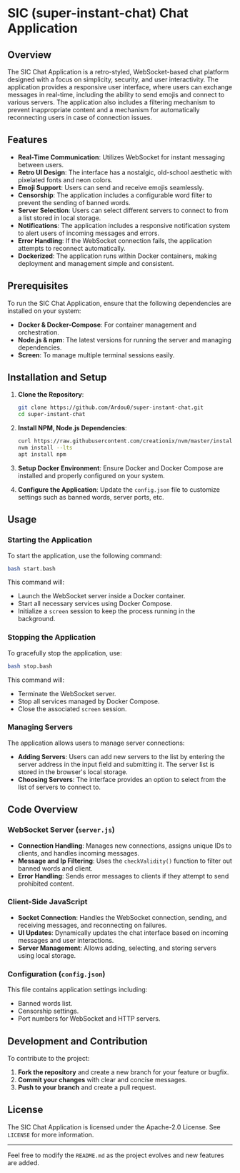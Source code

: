# SIC (super-instant-chat) Chat Application

## Overview

The SIC Chat Application is a retro-styled, WebSocket-based chat platform designed with a focus on simplicity, security, and user interactivity. The application provides a responsive user interface, where users can exchange messages in real-time, including the ability to send emojis and connect to various servers. The application also includes a filtering mechanism to prevent inappropriate content and a mechanism for automatically reconnecting users in case of connection issues.

## Features

- **Real-Time Communication**: Utilizes WebSocket for instant messaging between users.
- **Retro UI Design**: The interface has a nostalgic, old-school aesthetic with pixelated fonts and neon colors.
- **Emoji Support**: Users can send and receive emojis seamlessly.
- **Censorship**: The application includes a configurable word filter to prevent the sending of banned words.
- **Server Selection**: Users can select different servers to connect to from a list stored in local storage.
- **Notifications**: The application includes a responsive notification system to alert users of incoming messages and errors.
- **Error Handling**: If the WebSocket connection fails, the application attempts to reconnect automatically.
- **Dockerized**: The application runs within Docker containers, making deployment and management simple and consistent.

## Prerequisites

To run the SIC Chat Application, ensure that the following dependencies are installed on your system:

- **Docker & Docker-Compose**: For container management and orchestration.
- **Node.js & npm**: The latest versions for running the server and managing dependencies.
- **Screen**: To manage multiple terminal sessions easily.

## Installation and Setup

1. **Clone the Repository**:
   ```bash
   git clone https://github.com/Ardou0/super-instant-chat.git
   cd super-instant-chat
   ```

2. **Install NPM, Node.js Dependencies**:
   ```bash
   curl https://raw.githubusercontent.com/creationix/nvm/master/install.sh | bash
   nvm install --lts
   apt install npm
   ```

3. **Setup Docker Environment**:
   Ensure Docker and Docker Compose are installed and properly configured on your system.

4. **Configure the Application**:
   Update the `config.json` file to customize settings such as banned words, server ports, etc.

## Usage

### Starting the Application

To start the application, use the following command:

```bash
bash start.bash
```

This command will:

- Launch the WebSocket server inside a Docker container.
- Start all necessary services using Docker Compose.
- Initialize a `screen` session to keep the process running in the background.

### Stopping the Application

To gracefully stop the application, use:

```bash
bash stop.bash
```

This command will:

- Terminate the WebSocket server.
- Stop all services managed by Docker Compose.
- Close the associated `screen` session.

### Managing Servers

The application allows users to manage server connections:

- **Adding Servers**: Users can add new servers to the list by entering the server address in the input field and submitting it. The server list is stored in the browser's local storage.
- **Choosing Servers**: The interface provides an option to select from the list of servers to connect to.

## Code Overview

### WebSocket Server (`server.js`)

- **Connection Handling**: Manages new connections, assigns unique IDs to clients, and handles incoming messages.
- **Message and Ip Filtering**: Uses the `checkValidity()` function to filter out banned words and client.
- **Error Handling**: Sends error messages to clients if they attempt to send prohibited content.

### Client-Side JavaScript

- **Socket Connection**: Handles the WebSocket connection, sending, and receiving messages, and reconnecting on failures.
- **UI Updates**: Dynamically updates the chat interface based on incoming messages and user interactions.
- **Server Management**: Allows adding, selecting, and storing servers using local storage.

### Configuration (`config.json`)

This file contains application settings including:

- Banned words list.
- Censorship settings.
- Port numbers for WebSocket and HTTP servers.

## Development and Contribution

To contribute to the project:

1. **Fork the repository** and create a new branch for your feature or bugfix.
2. **Commit your changes** with clear and concise messages.
3. **Push to your branch** and create a pull request.

## License

The SIC Chat Application is licensed under the  Apache-2.0 License. See `LICENSE` for more information.

---

Feel free to modify the `README.md` as the project evolves and new features are added.